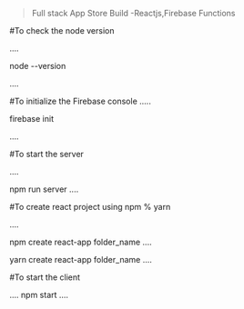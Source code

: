 >Full stack App Store Build -Reactjs,Firebase Functions

#To check the node version

....

node --version

....

#To initialize the Firebase console
..... 

firebase init

....

#To start the server 

....

npm run server
....

#To create react project using npm % yarn

....

npm create react-app folder_name
....

yarn create react-app folder_name
....

#To start the client 

....
npm start
....



